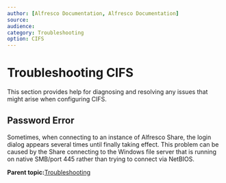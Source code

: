 ```yaml
---
author: [Alfresco Documentation, Alfresco Documentation]
source: 
audience: 
category: Troubleshooting
option: CIFS
---
```


# Troubleshooting CIFS

This section provides help for diagnosing and resolving any issues that might arise when configuring CIFS.

## Password Error

Sometimes, when connecting to an instance of Alfresco Share, the login dialog appears several times until finally taking effect. This problem can be caused by the Share connecting to the Windows file server that is running on native SMB/port 445 rather than trying to connect via NetBIOS.

**Parent topic:**[Troubleshooting](../concepts/ch-troubleshoot.md)

